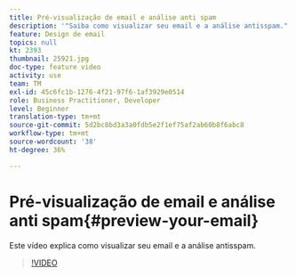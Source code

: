 ```yaml
---
title: Pré-visualização de email e análise anti spam
description: '"Saiba como visualizar seu email e a análise antisspam."'
feature: Design de email
topics: null
kt: 2393
thumbnail: 25921.jpg
doc-type: feature video
activity: use
team: TM
exl-id: 45c6fc1b-1276-4f21-97f6-1af3929e0514
role: Business Practitioner, Developer
level: Beginner
translation-type: tm+mt
source-git-commit: 5d2bc8bd3a3a0fdb5e2f1ef75af2ab60b8f6abc8
workflow-type: tm+mt
source-wordcount: '38'
ht-degree: 36%

---
```


# Pré-visualização de email e análise anti spam{#preview-your-email}

Este vídeo explica como visualizar seu email e a análise antisspam.

>[!VIDEO](https://video.tv.adobe.com/v/25921?quality=12)
